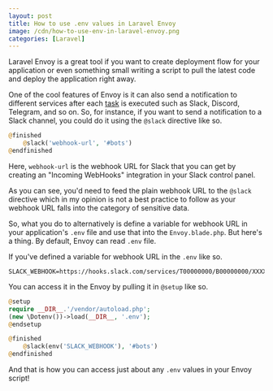 ```yaml
---
layout: post
title: How to use .env values in Laravel Envoy
image: /cdn/how-to-use-env-in-laravel-envoy.png
categories: [Laravel]
---
```


Laravel Envoy is a great tool if you want to create deployment flow for your application or even something small writing a script to pull the latest code and deploy the application right away.

One of the cool features of Envoy is it can also send a notification to different services after each [task](https://laravel.com/docs/8.x/envoy#writing-tasks) is executed such as Slack, Discord, Telegram, and so on. So, for instance, if you want to send a notification to a Slack channel, you could do it using the `@slack` directive like so.

```php
@finished
    @slack('webhook-url', '#bots')
@endfinished
```

Here, `webhook-url` is the webhook URL for Slack that you can get by creating an "Incoming WebHooks" integration in your Slack control panel.

As you can see, you'd need to feed the plain webhook URL to the `@slack` directive which in my opinion is not a best practice to follow as your webhook URL falls into the category of sensitive data.

So, what you do to alternatively is define a variable for webhook URL in your application's `.env` file and use that into the `Envoy.blade.php`. But here's a thing. By default, Envoy can read `.env` file. 

If you've defined a variable for webhook URL in the `.env` like so.

```
SLACK_WEBHOOK=https://hooks.slack.com/services/T00000000/B00000000/XXXXXXXXXXXXXXXXXXXXXXXX
```

You can access it in the Envoy by pulling it in `@setup` like so.

```php
@setup
require __DIR__.'/vendor/autoload.php';
(new \Dotenv())->load(__DIR__, '.env');
@endsetup

@finished
    @slack(env('SLACK_WEBHOOK'), '#bots')
@endfinished
```

And that is how you can access just about any `.env` values in your Envoy script!
